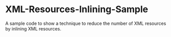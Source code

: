 # XML-Resources-Inlining-Sample
A sample code to show a technique to reduce the number of XML resources by inlining XML resources.
